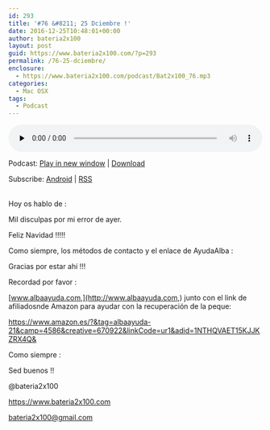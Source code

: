 ```yaml
---
id: 293
title: '#76 &#8211; 25 Dciembre !'
date: 2016-12-25T10:48:01+00:00
author: bateria2x100
layout: post
guid: https://www.bateria2x100.com/?p=293
permalink: /76-25-dciembre/
enclosure:
  - https://www.bateria2x100.com/podcast/Bat2x100_76.mp3
categories:
  - Mac OSX
tags:
  - Podcast
---
```

<div class="powerpress_player" id="powerpress_player_5925">
  <audio class="wp-audio-shortcode" id="audio-293-78" preload="none" style="width: 100%;" controls="controls"><source type="audio/mpeg" src="https://www.bateria2x100.com/podcast/Bat2x100_76.mp3?_=78" /><a href="https://www.bateria2x100.com/podcast/Bat2x100_76.mp3">https://www.bateria2x100.com/podcast/Bat2x100_76.mp3</a></audio>
</div>

<p class="powerpress_links powerpress_links_mp3">
  Podcast: <a href="https://www.bateria2x100.com/podcast/Bat2x100_76.mp3" class="powerpress_link_pinw" target="_blank" title="Play in new window" onclick="return powerpress_pinw('https://www.bateria2x100.com/?powerpress_pinw=293-podcast');" rel="nofollow">Play in new window</a> | <a href="https://www.bateria2x100.com/podcast/Bat2x100_76.mp3" class="powerpress_link_d" title="Download" rel="nofollow" download="Bat2x100_76.mp3">Download</a>
</p>

<p class="powerpress_links powerpress_subscribe_links">
  Subscribe: <a href="https://subscribeonandroid.com/www.bateria2x100.com/feed/podcast/" class="powerpress_link_subscribe powerpress_link_subscribe_android" title="Subscribe on Android" rel="nofollow">Android</a> | <a href="https://www.bateria2x100.com/feed/podcast/" class="powerpress_link_subscribe powerpress_link_subscribe_rss" title="Subscribe via RSS" rel="nofollow">RSS</a>
</p>

<table>
  <tr />
  
  <tr />
</table>

Hoy os hablo de : 

Mil disculpas por mi error de ayer.

Feliz Navidad !!!!!

Como siempre, los métodos de contacto y el enlace de AyudaAlba :

Gracias por estar ahí !!! 

Recordad por favor :

[www.albaayuda.com,](http://www.albaayuda.com,) junto con el link de afiliadosnde Amazon para ayudar con la recuperación de la peque:

<https://www.amazon.es/?&tag=albaayuda-21&camp=4586&creative=670922&linkCode=ur1&adid=1NTHQVAET15KJJKZRX4Q&>

Como siempre : 

Sed buenos !! 

@bateria2x100
  
<https://www.bateria2x100.com>
  
<bateria2x100@gmail.com>